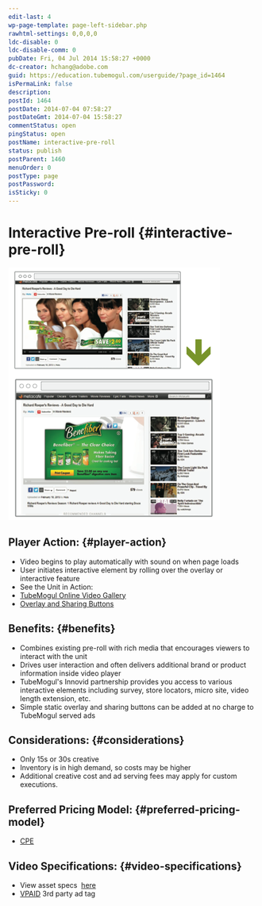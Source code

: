 ```yaml
---
edit-last: 4
wp-page-template: page-left-sidebar.php
rawhtml-settings: 0,0,0,0
ldc-disable: 0
ldc-disable-comm: 0
pubDate: Fri, 04 Jul 2014 15:58:27 +0000
dc-creator: hchang@adobe.com
guid: https://education.tubemogul.com/userguide/?page_id=1464
isPermaLink: false
description: 
postId: 1464
postDate: 2014-07-04 07:58:27
postDateGmt: 2014-07-04 15:58:27
commentStatus: open
pingStatus: open
postName: interactive-pre-roll
status: publish
postParent: 1460
menuOrder: 0
postType: page
postPassword: 
isSticky: 0
---
```


# Interactive Pre-roll {#interactive-pre-roll}

![Interactive Pre-roll](assets/interactive-pre-roll.png)

## Player Action: {#player-action}

* Video begins to play automatically with sound on when page loads
* User initiates interactive element by rolling over the overlay or interactive feature
* See the Unit in Action:
* [TubeMogul Online Video Gallery](https://gallery.tubemogul.com/overlay-animated.html)
* [Overlay and Sharing Buttons](https://www.tubemogul.com/configurator/ad_preview/84wKqDi4vYyBDDVghlNp)

## Benefits: {#benefits}

* Combines existing pre-roll with rich media that encourages viewers to interact with the unit
* Drives user interaction and often delivers additional brand or product information inside video player
* TubeMogul's&nbsp;Innovid partnership&nbsp;provides you access to various interactive elements including survey, store locators, micro site, video length extension, etc.
* Simple static overlay and sharing buttons can be added at no charge to TubeMogul served ads

## Considerations: {#considerations}

* Only 15s or 30s creative
* Inventory is in high demand, so costs may be higher
* Additional creative cost and ad serving fees may apply for custom executions.

## Preferred Pricing Model: {#preferred-pricing-model}

* [CPE](../../../../user-guide/planning/ad-formats/performance-pricing.md)

## Video Specifications: {#video-specifications}

* View asset specs&nbsp; [here](https://www.tubemogul.com/ad-specs/)
* [VPAID](https://www.iab.net/guidelines/508676/digitalvideo/vsuite/vpaid) 3rd party ad tag
